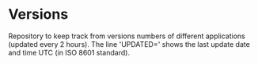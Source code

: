 # Versions

Repository to keep track from versions numbers of different applications (updated every 2 hours).
The line 'UPDATED=' shows the last update date and time UTC (in ISO 8601 standard).